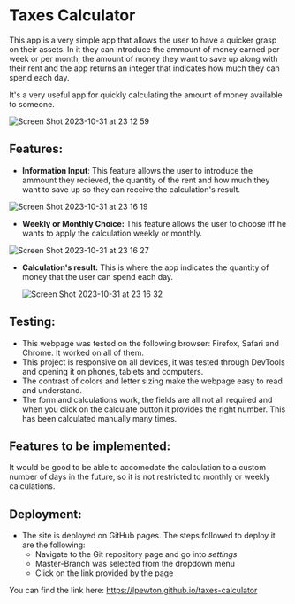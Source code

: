 # Taxes Calculator
This app is a very simple app that allows the user to have a quicker grasp on their assets. In it they can introduce the ammount of money earned per week or per month, the amount of money they want to save up along with their rent and the app returns an integer that indicates how much they can spend each day.

It's a very useful app for quickly calculating the amount of money available to someone.

![Screen Shot 2023-10-31 at 23 12 59](https://github.com/lpewton/taxes-calculator/assets/114712846/6c565ce0-724e-45c3-a4d3-1649336c7b1f)


## Features:

* **Information Input**: 
This feature allows the user to introduce the ammount they recieved, the quantity of the rent and how much they want to save up so they can receive the calculation's result.

![Screen Shot 2023-10-31 at 23 16 19](https://github.com/lpewton/taxes-calculator/assets/114712846/0554c604-71df-4fad-963d-b63c6b455919)

* **Weekly or Monthly Choice:** 
This feature allows the user to choose iff he wants to apply the calculation weekly or monthly.

![Screen Shot 2023-10-31 at 23 16 27](https://github.com/lpewton/taxes-calculator/assets/114712846/4cec2c9a-de00-4c9d-a80a-1bb75a134661)


* **Calculation's result:**
This is where the app indicates the quantity of money that the user can spend each day.
  
  ![Screen Shot 2023-10-31 at 23 16 32](https://github.com/lpewton/taxes-calculator/assets/114712846/924e80ab-7a82-4da0-8099-140273ba2101)

## Testing:
* This webpage was tested on the following browser: Firefox, Safari and Chrome. It worked on all of them.
* This project is responsive on all devices, it was tested through DevTools and opening it on phones, tablets and computers.
* The contrast of colors and letter sizing make the webpage easy to read and understand.
* The form and calculations work, the fields are all not all required and when you click on the calculate button it provides the right number. This has been calculated manually many times.

## Features to be implemented:
It would be good to be able to accomodate the calculation to a custom number of days in the future, so it is not restricted to monthly or weekly calculations.

## Deployment:
* The site is deployed on GitHub pages. The steps followed to deploy it are the following:
  *  Navigate to the Git repository page and go into *settings*
  *  Master-Branch was selected from the dropdown menu
  *  Click on the link provided by the page
  
You can find the link here: https://lpewton.github.io/taxes-calculator

